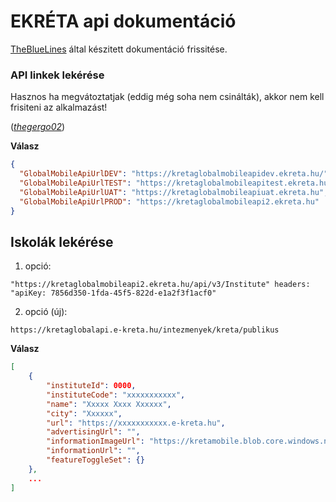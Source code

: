 # EKRÉTA api dokumentáció

[TheBlueLines](https://github.com/TheBlueLines) által készitett dokumentáció frissitése.

### API linkek lekérése

Hasznos ha megvátoztatjak (eddig még soha nem csinálták), akkor nem kell frisiteni az alkalmazást!

(*[thegergo02](https://github.com/thegergo02)*)

**Válasz**
```json
{
  "GlobalMobileApiUrlDEV": "https://kretaglobalmobileapidev.ekreta.hu/",
  "GlobalMobileApiUrlTEST": "https://kretaglobalmobileapitest.ekreta.hu",
  "GlobalMobileApiUrlUAT": "https://kretaglobalmobileapiuat.ekreta.hu",
  "GlobalMobileApiUrlPROD": "https://kretaglobalmobileapi2.ekreta.hu"
}
```

## Iskolák lekérése

1. opció:

`"https://kretaglobalmobileapi2.ekreta.hu/api/v3/Institute"
headers: "apiKey: 7856d350-1fda-45f5-822d-e1a2f3f1acf0"`

2. opció (új):

`https://kretaglobalapi.e-kreta.hu/intezmenyek/kreta/publikus`

**Válasz**
```json
[
    {
        "instituteId": 0000,
        "instituteCode": "xxxxxxxxxxx",
        "name": "Xxxxx Xxxx Xxxxxx",
        "city": "Xxxxxx",
        "url": "https://xxxxxxxxxxx.e-kreta.hu",
        "advertisingUrl": "",
        "informationImageUrl": "https://kretamobile.blob.core.windows.net/advertisement/nati_app.gif",
        "informationUrl": "",
        "featureToggleSet": {}
    },
    ...
]
```
